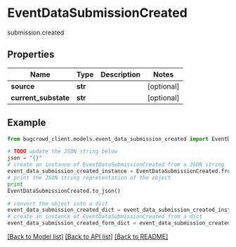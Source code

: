 # EventDataSubmissionCreated

submission.created

## Properties

Name | Type | Description | Notes
------------ | ------------- | ------------- | -------------
**source** | **str** |  | [optional] 
**current_substate** | **str** |  | [optional] 

## Example

```python
from bugcrowd_client.models.event_data_submission_created import EventDataSubmissionCreated

# TODO update the JSON string below
json = "{}"
# create an instance of EventDataSubmissionCreated from a JSON string
event_data_submission_created_instance = EventDataSubmissionCreated.from_json(json)
# print the JSON string representation of the object
print
EventDataSubmissionCreated.to_json()

# convert the object into a dict
event_data_submission_created_dict = event_data_submission_created_instance.to_dict()
# create an instance of EventDataSubmissionCreated from a dict
event_data_submission_created_form_dict = event_data_submission_created.from_dict(event_data_submission_created_dict)
```
[[Back to Model list]](../README.md#documentation-for-models) [[Back to API list]](../README.md#documentation-for-api-endpoints) [[Back to README]](../README.md)


